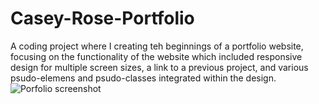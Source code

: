 # Casey-Rose-Portfolio
  A coding project where I creating teh beginnings of a portfolio website, focusing on the functionality of the website which included responsive design for multiple screen sizes, a link to a previous project, and various psudo-elemens and psudo-classes integrated within the design.![Porfolio screenshot](https://user-images.githubusercontent.com/59940979/111737133-ae65e880-8844-11eb-9394-80a98f555c39.PNG)
